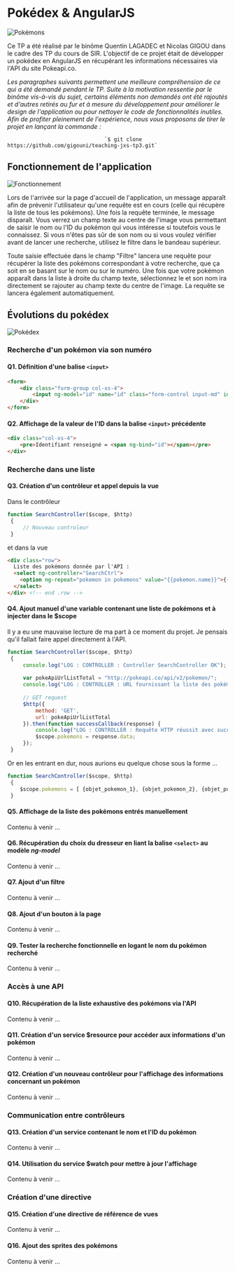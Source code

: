# Pokédex & AngularJS

![Pokémons](http://i.imgur.com/oJkBNgX.jpg "Let's find them all !")

Ce TP a été réalisé par le binôme Quentin LAGADEC et Nicolas GIGOU dans le cadre des TP du cours de SIR. L'objectif de ce projet était de développer un pokédex en AngularJS en récupérant les informations nécessaires via l'API du site Pokeapi.co.

*Les paragraphes suivants permettent une meilleure compréhension de ce qui a été demandé pendant le TP. Suite à la motivation ressentie par le binôme vis-à-vis du sujet, certains éléments non demandés ont été rajoutés et d'autres retirés au fur et à mesure du développement pour améliorer le design de l'application ou pour nettoyer le code de fonctionnalités inutiles. Afin de profiter pleinement de l'expérience, nous vous proposons de tirer le projet en lançant la commande :*

                                   `$ git clone https://github.com/gigouni/teaching-jxs-tp3.git`

## Fonctionnement de l'application

![Fonctionnement](http://vamers.com/wp-content/uploads/2013/10/Vamers-Gaming-Pokemon-X-Y-Laungh-Trailer-Pokemon-Mega-Evolutions-Banner.jpg "How does it work ?")

Lors de l'arrivée sur la page d'accueil de l'application, un message apparaît afin de prévenir l'utilisateur qu'une requête est en cours (celle qui récupère la liste de tous les pokémons). Une fois la requête terminée, le message disparaît. Vous verrez un champ texte au centre de l'image vous permettant de saisir le nom ou l'ID du pokémon qui vous intéresse si toutefois vous le connaissez. Si vous n'êtes pas sûr de son nom ou si vous voulez vérifier avant de lancer une recherche, utilisez le filtre dans le bandeau supérieur. 

Toute saisie effectuée dans le champ "Filtre" lancera une requête pour récupérer la liste des pokémons correspondant à votre recherche, que ça soit en se basant sur le nom ou sur le numéro. Une fois que votre pokémon apparaît dans la liste à droite du champ texte, sélectionnez le et son nom ira directement se rajouter au champ texte du centre de l'image. La requête se lancera également automatiquement.

## Évolutions du pokédex

![Pokédex](https://lh6.googleusercontent.com/-rXlgsy3Pkis/UzWZdcE14LI/AAAAAAAAE1M/XaCcIJJ3otI/w650-h200-no/pokedex+project+banner3.png "Evolution of the Pokedex")

### Recherche d'un pokémon via son numéro
#### Q1. Définition d'une balise `<input>`

```html
<form>
    <div class="form-group col-xs-4">
        <input ng-model="id" name="id" class="form-control input-md" id="id" placeholder="ID du pokémon">
    </div>
</form>
```

#### Q2. Affichage de la valeur de l'ID dans la balise `<input>` précédente

```html
<div class="col-xs-4">
    <pre>Identifiant renseigné = <span ng-bind="id"></span></pre>
</div>
```

### Recherche dans une liste
#### Q3. Création d'un contrôleur et appel depuis la vue

Dans le contrôleur

```javascript
function SearchController($scope, $http)
 {
     // Nouveau controleur
 }
```

et dans la vue

```html
<div class="row">
  Liste des pokémons donnée par l'API :
  <select ng-controller="SearchCtrl">
    <option ng-repeat="pokemon in pokemons" value="{{pokemon.name}}">{{pokemon.name}}</option>
  </select>
</div> <!-- end .row -->
```

#### Q4. Ajout manuel d'une variable contenant une liste de pokémons et à injecter dans le $scope

Il y a eu une mauvaise lecture de ma part à ce moment du projet. Je pensais qu'il fallait faire appel directement à l'API. 

```javascript
function SearchController($scope, $http)
 {
     console.log("LOG : CONTROLLER : Controller SearchController OK");
 
     var pokeApiUrlListTotal = "http://pokeapi.co/api/v2/pokemon/";
     console.log("LOG : CONTROLLER : URL fournissant la liste des pokémons : " + pokeApiUrlListTotal);
 
     // GET request
     $http({
         method: 'GET',
         url: pokeApiUrlListTotal
     }).then(function successCallback(response) {
         console.log("LOG : CONTROLLER : Requête HTTP réussit avec succès");
         $scope.pokemons = response.data;
     });
 }
```

Or en les entrant en dur, nous aurions eu quelque chose sous la forme ...

```javascript
function SearchController($scope, $http)
 {
    $scope.pokemons = [ {objet_pokemon_1}, {objet_pokemon_2}, {objet_pokemon_3}, {objet_pokemon_4}, {objet_pokemon_5} ]
 }
```

#### Q5. Affichage de la liste des pokémons entrés manuellement

Contenu à venir ...

#### Q6. Récupération du choix du dresseur en liant la balise `<select>` au modèle *ng-model*

Contenu à venir ...

#### Q7. Ajout d'un filtre

Contenu à venir ...

#### Q8. Ajout d'un bouton à la page

Contenu à venir ...

#### Q9. Tester la recherche fonctionnelle en logant le nom du pokémon recherché

Contenu à venir ...


### Accès à une API
#### Q10. Récupération de la liste exhaustive des pokémons via l'API

Contenu à venir ...

#### Q11. Création d'un service $resource pour accéder aux informations d'un pokémon

Contenu à venir ...

#### Q12. Création d'un nouveau contrôleur pour l'affichage des informations concernant un pokémon

Contenu à venir ...


### Communication entre contrôleurs
#### Q13. Création d'un service contenant le nom et l'ID du pokémon

Contenu à venir ...

#### Q14. Utilisation du service $watch pour mettre à jour l'affichage

Contenu à venir ...


### Création d'une directive
#### Q15. Création d'une directive de référence de vues

Contenu à venir ...

#### Q16. Ajout des sprites des pokémons

Contenu à venir ...

